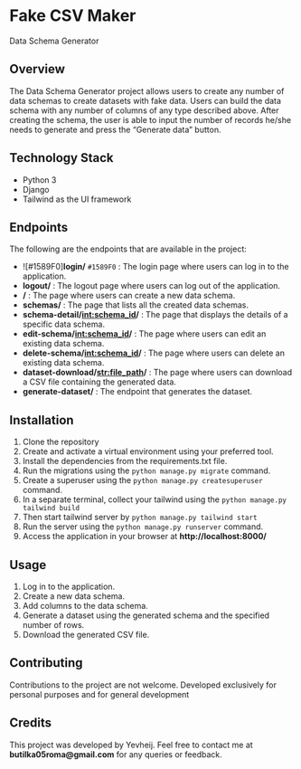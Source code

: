 # Fake CSV Maker
Data Schema Generator

## Overview
The Data Schema Generator project allows users to create any number of data schemas to create datasets with fake data. Users can build the data schema with any number of columns of any type described above. After creating the schema, the user is able to input the number of records he/she needs to generate and press the “Generate data” button.

## Technology Stack
- Python 3
- Django
- Tailwind as the UI framework
## Endpoints
The following are the endpoints that are available in the project:

- ![#1589F0]**login/** `#1589F0` : The login page where users can log in to the application.
- **logout/** : The logout page where users can log out of the application.
- **/** : The page where users can create a new data schema.
- **schemas/** : The page that lists all the created data schemas.
- **schema-detail/<int:schema_id>/** : The page that displays the details of a specific data schema.
- **edit-schema/<int:schema_id>/** : The page where users can edit an existing data schema.
- **delete-schema/<int:schema_id>/** : The page where users can delete an existing data schema.
- **dataset-download/<str:file_path>/** : The page where users can download a CSV file containing the generated data.
- **generate-dataset/** : The endpoint that generates the dataset.

## Installation
1. Clone the repository
2. Create and activate a virtual environment using your preferred tool.
3. Install the dependencies from the requirements.txt file.
4. Run the migrations using the ```python manage.py migrate``` command.
5. Create a superuser using the ```python manage.py createsuperuser``` command.
6. In a separate terminal, collect your tailwind using the ```python manage.py tailwind build```
7. Then start tailwind server by ```python manage.py tailwind start```
8. Run the server using the ```python manage.py runserver``` command.
9. Access the application in your browser at **http://localhost:8000/**

## Usage
1. Log in to the application.
2. Create a new data schema.
3. Add columns to the data schema.
4. Generate a dataset using the generated schema and the specified number of rows.
5. Download the generated CSV file.

## Contributing
Contributions to the project are not welcome. Developed exclusively for personal purposes and for general development

## Credits
This project was developed by Yevheij. Feel free to contact me at __butilka05roma@gmail.com__ for any queries or feedback.
